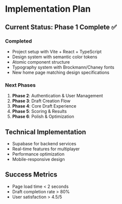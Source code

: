 # Implementation Plan

## Current Status: Phase 1 Complete ✅

### Completed
- Project setup with Vite + React + TypeScript
- Design system with semantic color tokens
- Atomic component structure
- Typography system with Brockmann/Chaney fonts
- New home page matching design specifications

### Next Phases
1. **Phase 2**: Authentication & User Management
2. **Phase 3**: Draft Creation Flow
3. **Phase 4**: Core Draft Experience
4. **Phase 5**: Scoring & Results
5. **Phase 6**: Polish & Optimization

## Technical Implementation
- Supabase for backend services
- Real-time features for multiplayer
- Performance optimization
- Mobile-responsive design

## Success Metrics
- Page load time < 2 seconds
- Draft completion rate > 80%
- User satisfaction > 4.5/5
